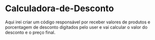 # Calculadora-de-Desconto
Aqui irei criar um código responsável por receber valores de produtos e porcentagem de desconto digitados pelo user e vai calcular o valor do desconto e o preço final.
